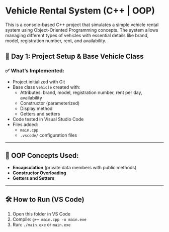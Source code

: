 # Vehicle Rental System (C++ | OOP)

This is a console-based C++ project that simulates a simple vehicle rental system using Object-Oriented Programming concepts. The system allows managing different types of vehicles with essential details like brand, model, registration number, rent, and availability.

## 📅 Day 1: Project Setup & Base Vehicle Class

### ✅ What’s Implemented:
- Project initialized with Git
- Base class `Vehicle` created with:
  - Attributes: brand, model, registration number, rent per day, availability
  - Constructor (parameterized)
  - Display method
  - Getters and setters
- Code tested in Visual Studio Code
- Files added:
  - `main.cpp`
  - `.vscode/` configuration files

---

## 🧠 OOP Concepts Used:
- **Encapsulation** (private data members with public methods)
- **Constructor Overloading**
- **Getters and Setters**

---

## 🛠️ How to Run (VS Code)
1. Open this folder in VS Code
2. Compile: `g++ main.cpp -o main.exe`
3. Run: `./main.exe` or `main.exe`


